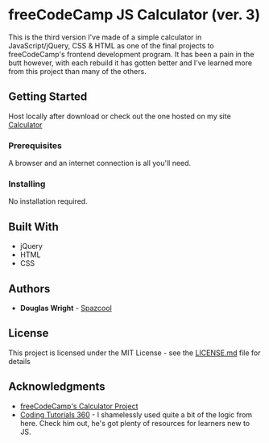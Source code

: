 # freeCodeCamp JS Calculator (ver. 3)

This is the third version I've made of a simple calculator in JavaScript/jQuery, CSS & HTML as one of the final projects to freeCodeCamp's frontend development program. It has been a pain in the butt however, with each rebuild it has gotten better and I've learned more from this project than many of the others.

## Getting Started

Host locally after download or check out the one hosted on my site [Calculator](http://www.spazcool.com/calc/)

### Prerequisites

A browser and an internet connection is all you'll need.

### Installing

No installation required.

## Built With

* jQuery
* HTML
* CSS

## Authors

* **Douglas Wright** - [Spazcool](https://github.com/Spazcool)

## License

This project is licensed under the MIT License - see the [LICENSE.md](LICENSE.md) file for details

## Acknowledgments

* [freeCodeCamp's Calculator Project](https://www.freecodecamp.com/challenges/build-a-javascript-calculator)
* [Coding Tutorials 360](https://www.youtube.com/watch?v=24UvjYFDID0&list=PLHdCowjFIBmJ4KfgqZlvEOiRAZUHmD_cZ) - I shamelessly used quite a bit of the logic from here. Check him out, he's got plenty of resources for learners new to JS.
